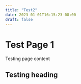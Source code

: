 ```yaml
---
title: "Test2"
date: 2023-01-01T16:15:23-08:00
draft: false
---
```


# Test Page 1

Testing page content

## Testing heading
